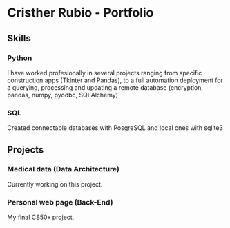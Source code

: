 # Cristher Rubio - Portfolio

## Skills

### Python
I have worked profesionally in several projects ranging from specific construction apps (Tkinter and Pandas), to a full automation deployment for a querying, processing and updating a remote database (encryption, pandas, numpy, pyodbc, SQLAlchemy)
### SQL
Created connectable databases with PosgreSQL and local ones with sqlite3

## Projects
### Medical data (Data Architecture)
Currently working on this project.
### Personal web page (Back-End)
My final CS50x project.
